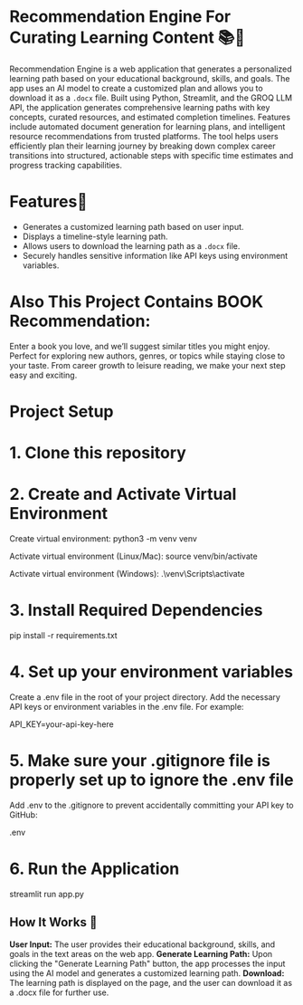 # Recommendation Engine For Curating Learning Content 📚🚀




Recommendation Engine is a web application that generates a personalized learning path based on your educational background, skills, and goals. The app uses an AI model to create a customized plan and allows you to download it as a `.docx` file. Built using Python, Streamlit, and the GROQ LLM API, the application generates comprehensive learning paths with key concepts, curated resources, and estimated completion timelines. Features include automated document generation for learning plans, and intelligent resource recommendations from trusted platforms. The tool helps users efficiently plan their learning journey by breaking down complex career transitions into structured, actionable steps with specific time estimates and progress tracking capabilities.

# Features🌟
- Generates a customized learning path based on user input.
- Displays a timeline-style learning path.
- Allows users to download the learning path as a `.docx` file.
- Securely handles sensitive information like API keys using environment variables.

# Also This Project Contains BOOK Recommendation:
  
  Enter a book you love, and we’ll suggest similar titles you might enjoy.
  Perfect for exploring new authors, genres, or topics while staying close to your taste.
  From career growth to leisure reading, we make your next step easy and exciting.

# Project Setup

# 1. Clone this repository

# 2. Create and Activate Virtual Environment
Create virtual environment:
python3 -m venv venv

 Activate virtual environment (Linux/Mac):
source venv/bin/activate

  Activate virtual environment (Windows):
.\venv\Scripts\activate

 # 3.  Install Required Dependencies
pip install -r requirements.txt

 # 4.  Set up your environment variables
Create a .env file in the root of your project directory.
Add the necessary API keys or environment variables in the .env file. For example:

API_KEY=your-api-key-here


 # 5. Make sure your .gitignore file is properly set up to ignore the .env file
Add .env to the .gitignore to prevent accidentally committing your API key to GitHub:

.env

 # 6.  Run the Application
streamlit run app.py

## How It Works 🤖
**User Input:** The user provides their educational background, skills, and goals in the text areas on the web app.
**Generate Learning Path:** Upon clicking the "Generate Learning Path" button, the app processes the input using the AI model and generates a customized learning path.
**Download:** The learning path is displayed on the page, and the user can download it as a .docx file for further use.






